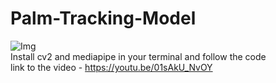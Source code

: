 # Palm-Tracking-Model
![Img](https://github.com/OmBirari/Palm-Tracking-Model/assets/111376587/52ccecdc-4de8-477f-9c13-a9c300566a27)
<br> Install cv2 and mediapipe in your terminal and follow the code
<br> link to the video - https://youtu.be/01sAkU_NvOY
